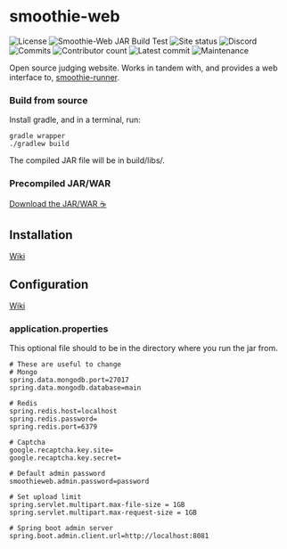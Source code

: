 # smoothie-web
![License](https://img.shields.io/github/license/BayviewComputerClub/smoothie-web)
![Smoothie-Web JAR Build Test](https://github.com/BayviewComputerClub/smoothie-web/workflows/Smoothie-Web%20JAR%20Build/badge.svg)
![Site status](https://img.shields.io/website?label=site&url=https%3A%2F%2Fsmoothie.bayview.club)
![Discord](https://img.shields.io/discord/642159962587529237?color=%23e91e63&label=Discord&logo=Discord)
![Commits](https://img.shields.io/github/commit-activity/w/BayviewComputerClub/smoothie-web?label=commits)
![Contributor count](https://img.shields.io/github/contributors/BayviewComputerClub/smoothie-web)
![Latest commit](https://img.shields.io/github/last-commit/BayviewComputerClub/smoothie-web)
![Maintenance](https://img.shields.io/maintenance/yes/2020)

Open source judging website. Works in tandem with, and provides a web interface to, [smoothie-runner](https://github.com/BayviewComputerClub/smoothie-runner).

### Build from source
Install gradle, and in a terminal, run:

```shell script
gradle wrapper
./gradlew build
 ```
The compiled JAR file will be in build/libs/.

### Precompiled JAR/WAR
[Download the JAR/WAR :coffee:](https://github.com/BayviewComputerClub/smoothie-web/actions?query=workflow%3A%22Smoothie-Web+Build%22)

## Installation
[Wiki](https://github.com/BayviewComputerClub/smoothie-web/wiki/Installation)

## Configuration
[Wiki](https://github.com/BayviewComputerClub/smoothie-web/wiki/Configuration)

### application.properties
This optional file should to be in the directory where you run the jar from.

```
# These are useful to change
# Mongo
spring.data.mongodb.port=27017
spring.data.mongodb.database=main

# Redis
spring.redis.host=localhost
spring.redis.password=
spring.redis.port=6379

# Captcha
google.recaptcha.key.site=
google.recaptcha.key.secret=

# Default admin password
smoothieweb.admin.password=password

# Set upload limit
spring.servlet.multipart.max-file-size = 1GB
spring.servlet.multipart.max-request-size = 1GB

# Spring boot admin server
spring.boot.admin.client.url=http://localhost:8081
```
